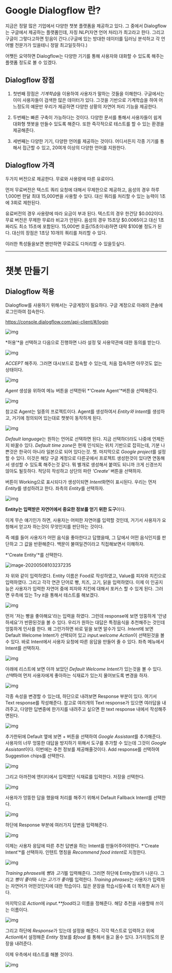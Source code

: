 # Google Dialogflow 란?

지금은 정말 많은 기업에서 다양한 챗봇 플랫폼을 제공하고 있다. 그 중에서 Dialogflow는 구글에서 제공하는 플랫폼인데, 자칭 *NLP*(자연 언어 처리)가 최고라고 한다. 그리고 구글이 그렇다고하면 믿음이 간다.(구글에 있는 방대한 데이터를 딥러닝 분석하고 각 언어별 전문가가 있을테니 정말 최고일듯하다.)

어쨋든 요약하면 Dialogflow는 다양한 기기를 통해 사용자와 대화할 수 있도록 해주는 플랫폼 정도로 볼 수 있겠다.

## Dialogflow 장점

1. 첫번째 장점은 *기계학습*을 이용하여 사용자가 말하는 것들을 이해한다. 구글에서는 이미 사용자들이 검색한 많은 데이터가 있다. 그것을 기반으로 기계학습을 하여 어느정도의 예문만 우리가 제공하면 다양한 상황의 자연어 처리 기능을 제공한다.

2. 두번째는 빠른 구축이 가능하다는 것이다. 다양한 문서를 통해서 사용자들이 쉽게 대화형 챗봇을 만들수 있도록 해준다. 또한 즉각적으로 테스트를 할 수 있는 환경을 제공해준다.

3. 세번째는 다양한 기기, 다양한 언어를 제공하는 것이다. 어디서든지 각종 기기를 통해서 접근할 수 있고, 20여개 이상의 다양한 언어를 지원한다.

## Dialogflow 가격

두가지 버전으로 제공한다. 무료와 사용량에 따른 유료이다.

먼저 무료버전은 텍스트 쿼리 요청에 대해서 무제한으로 제공하고, 음성의 경우 하루 1,000번 한달 최대 15,000번을 사용할 수 있다. 대신 쿼리를 처리할 수 있는 능력이 1초에 3회로 제한된다.

유료버전의 경우 사용량에 따라 요금이 부과 된다. 텍스트의 경우 한건당 $0.002이다. 무료 버전은 무제한 무료라 비교가 안된다. 음성의 경우 15초당 $0.0065이고 대신 1초짜리도 최소 15초에 포함된다. 15,000번 호출(15초이내)하면 대략 $100불 정도가 된다. 대신의 장점은 1초당 10개의 쿼리를 처리할 수 있다.

이러한 특성들을보면 왠만하면 무료로도 다처리할 수 있을듯싶다.

---

# 챗봇 만들기

## Dialogflow 적용

Dialogflow를 사용하기 위해서는 구글계정이 필요하다.
구글 계정으로 아래의 콘솔에 로그인하여 접속한다.

https://console.dialogflow.com/api-client/#/login

![img](https://blogfiles.pstatic.net/MjAxODA4MDNfMzgg/MDAxNTMzMjg1NzE1NDAx.n4JMezqMdqnTv8VxGGhyDPjZvt_PRc9TmNa6z4l-y6Ug.8uAILV1o8H2DiQBfdx-y1ZEZ_ZLyn1asSSt4BPtPZcAg.PNG.neoflat1116/image_9985135261533285196242.png)

*허용'*을 선택하고 다음으로 진행하면 나라 설정 및 사용약관에 대한 동의를 받는다.

![img](https://blogfiles.pstatic.net/MjAxODA4MDNfMzUg/MDAxNTMzMjg1MjkzMjc2.5EBmAKSvXS4HbVGi1KpjOaDFiIR3ZUUohSR5v9fsdeAg.ptVg_9hJyOwAz8AZmu08nC5-ae7TjiSIh0uqtuHH06Eg.PNG.neoflat1116/image.png)

*ACCEPT* 해주자.
그러면 대시보드로 접속할 수 있는데, 처음 접속하면 아무것도 없는 상태이다.

![img](https://blogfiles.pstatic.net/MjAxODA4MDNfMjUz/MDAxNTMzMjg1MzY0MTcx.SQcNj8dD7govEJEqc3OQsGvrNMqL9-vOdKPpduAOO30g.JWoNTzV-HDpOvhcMUuDkp7jjVtuUUe4UgyYuuyHTa9sg.PNG.neoflat1116/image.png)

*Agent* 생성을 위하여 메뉴 버튼을 선택한뒤 *'Create Agent'*버튼을 선택해준다.

![img](https://blogfiles.pstatic.net/MjAxODA4MDNfMTA0/MDAxNTMzMjg1ODEzNTM5.V5CRd_AzmCtL8SSlXKgZqPEbDkZOfI6byspTaUnr0Zsg.xRfpXEwW8BzT3DYzJ5L0o_sQ24JcXU331zwb0kUID4Ig.PNG.neoflat1116/image.png)

참고로 Agent는 일종의 프로젝트이다.
Agent를 생성하여서 *Entity와 Intent*를 생성하고,
거기에 정의되어 있는대로 챗봇이 동작하게 된다.

![img](https://blogfiles.pstatic.net/MjAxODA4MDNfMjcw/MDAxNTMzMjg1OTEyMDcy.PkLUnrjW7H9ZprPW1Fr0Xi4zp68BGHupFft-QvcHqwMg.HcA7D-SMn5zOYtUure1jDYzDofYOFMxPFRrgAXbw-eUg.PNG.neoflat1116/image.png)

*Default language*는 원하는 언어로 선택하면 된다.
지금 선택하더라도 나중에 언제든지 바꿀수 있다.
*Default time zone*은 현재 인식되는 위치 기반으로 잡히는데,
기분 나쁜것은 한국이 아니라 일본으로 되어 있다는것.
쳇.
마지막으로 *Google project*를 설정할 수 있다.
이것은 해당 구글 계정으로 다른곳에서 프로젝트 생성한것이 있다면 연동해서 생성할 수 있도록 해주는것 같다.
뭐 별개로 생성해서 붙여도 되니까 크게 신경쓰지 않아도 될듯하다.
적당히 작성하고 상단의 파란 *'Create'* 버튼을 선택하자.

버튼이 Working으로 표시되다가 생성이되면 *Intent*화면이 표시된다.
우리는 먼저 *Entity*를 생성하려고 한다.
좌측의 *Entity*를 선택하자.

![img](https://blogfiles.pstatic.net/MjAxODA4MDVfMjk1/MDAxNTMzMzk1OTIwMzY4.psxE3YJET4_7Xo1kFEEhY6cUMnwkcamsgh1GPYDFU8Ag.ZZbBxNKFWXEhyIeXEgYF639Bgt8LyaLXpNJKLp42tUog.PNG.neoflat1116/image.png)

**Entity는 입력받은 자연어에서 중요한 정보를 얻기 위한 도구**이다.

이게 무슨 얘기인가 하면, 사용자는 어떠한 자연어를 입력할 것인데,
거기서 사용자가 요청해서 얻고자 하는것이 무엇인지를 판단하는 것이다.

즉 예를 들어 사용자가 어떤 음식을 좋아한다고 답했을때,
그 답에서 어떤 음식인지를 판단하고 그 값을 반환해준다.
백문이 불여일견이라고 직접해보면서 이해하자.

*'Create Entity'*를 선택한다.

![image-20200508103237235](C:\Users\USER\AppData\Roaming\Typora\typora-user-images\image-20200508103237235.png)

자 위와 같이 입력하였다.
Entity 이름은 Food로 작성하였고, Value를 피자와 치킨으로 입력하였다.
그리고 각각 연관 단어로 빵, 치즈, 고기, 닭을 입력하였다.
이제 이 인공지능은 사용자가 입력한 자연어 중에 피자와 치킨에 대해서 포커스 할 수 있게 된다.
그러면 우측에 있는 Try it을 통해서 테스트를 해보겠다.

![img](https://blogfiles.pstatic.net/MjAxODA4MDVfNzQg/MDAxNTMzMzk4NTU2NjQz.HShr7Q6aKlTaxDreOBhJbApetI8x149PgvCqF6A0BwMg.u4Hpg8UEfScLR36r8t1WC1si2th91AB9I7-IvAHMT1cg.PNG.neoflat1116/image.png)

먼저 '저는 빵을 좋아해요'라는 입력을 하였다.
그런데 response에 보면 엉뚱하게 '안녕하세요'가 반환된것을 볼 수 있다.
우리가 원하는 대답은 특정음식을 추천해주는 것인데 엉뚱하게 인사를 한다.
왜 그런가하면 바로 밑을 보면 알수가 있다.
*Intent*에 보면 Default Welcome Intent가 선택되어 있고
*input.welcome Action*이 선택된것을 볼 수 있다.
바로 Intent에서 사용자 요청에 따른 응답을 만들어 줄 수 있다.
좌측 메뉴에서 Intent를 선택하자.

![img](https://blogfiles.pstatic.net/MjAxODA4MDVfNTQg/MDAxNTMzMzk4ODQyNTM5.L1f1MECvkU-tJ5eNCQPlJutg3hTjTDT841ql-N0nIvkg.EPLUrzvRb-O8e71fki7Alq4NqkYTkuKcnw7pDhi-c40g.PNG.neoflat1116/image.png)

아래에 리스트에 보면 아까 보았던 *Default Welcome Intent*가 있는것을 볼 수 있다.
*선택*하여 먼저 사용자에게 좋아하는 식재료가 있는지 물어보도록 변경을 하자.

![img](https://blogfiles.pstatic.net/MjAxODA4MTVfMjkw/MDAxNTM0Mjk3NjAwMTM1.cmyJYKukwS5WdHJAxoE5oYn7a11l9Ay1skK5bCTPVx0g.Nv-OG0JcG1GS3pv6A4qrrCVLzQQSe4s0E98ndTRx5Ekg.PNG.neoflat1116/3.PNG)

각종 속성을 변경할 수 있는데, 하단으로 내려보면 Response 부분이 있다.
여기서 Text response를 작성해준다.
참고로 여러개의 Text response가 있으면 여러답을 내려주고,
다양한 답변중에 한가지를 내려주고 싶으면 한 text response 내에서 작성해주면된다.

![img](https://blogfiles.pstatic.net/MjAxODA4MDVfMTM0/MDAxNTMzMzk5NDExODky.HFQ1rNb1YB7icV5Z-EBB0uGUtiJTWkr5enz5CmfsTgUg.Gaorm3OgLGMGyEth-dInG0oWuyUeRZg-tXyrWoK8fnQg.PNG.neoflat1116/image.png)

추가한뒤에 Default 옆에 보면 + 버튼을 선택하여 *Google Assistant*를 추가해준다.
사용자의 너무 엉뚱한 대답을 방지하기 위해서 도구를 추가할 수 있는데 그것이 *Google Assistant*이다.
이번에는 추천 정보를 제공해줄것이다.
Add response를 선택하여 Suggestion chips를 선택한다.

![img](https://blogfiles.pstatic.net/MjAxODA4MDVfNzEg/MDAxNTMzMzk5NzQ2MDAw.hfefgGDlKHhhvRbDjlQJlcEdpEFY3G6_4ph8LLA3JvQg.ns8NYDt0mETHK2cjd5CkJ1AEi1RvNjNRi0kQMOcu3Qog.PNG.neoflat1116/image.png)

그리고 아까전에 엔티티에서 입력했던 식재료를 입력한다.
저장을 선택한다.

![img](https://blogfiles.pstatic.net/MjAxODA4MDVfOTcg/MDAxNTMzMzk5OTI1OTA3.h3YoQVTXHG6u-KKa-7VwhTB1KJ5rVqBbA2A8qFQPaEsg.Svdwh_rpb917M_G2i_hZUEl1W3vAPN2dTCYe7kzfa4og.PNG.neoflat1116/image.png)

사용자가 엉뚱한 답을 했을때 처리를 해주기 위해서 Default Fallback Intent를 선택한다.

![img](https://blogfiles.pstatic.net/MjAxODA4MTVfMTQ0/MDAxNTM0Mjk3NzUzMjIy.KRVLnbhnNTtzMKQuLKd05vWUiWR7BW0-fPtBvcxhCZAg.TsKo_OZCNllORBWcoFfb_HCLQ2xA37Dn9yScADda07og.PNG.neoflat1116/4.PNG)

하단에 Response 부분에 여러가지 답변을 입력해준다.

![img](https://blogfiles.pstatic.net/MjAxODA4MTVfMTMy/MDAxNTM0Mjk3ODI2ODk4.OQE-m5xQ8h3_dVv0kgz6liXdI8h5xS79ePjun84S4wwg.i2JnQA6B5qAjxNlSraSJ2omZUzRaw9l2b3C4aVUY2hMg.PNG.neoflat1116/5.PNG)

이제는 사용자 응답에 따른 추천 답변을 하는 Intent를 만들어주어야한다.
*'Create Intent'*를 선택하자.
인텐트 명칭을 *Recommend food intent*로 지정한다.

![img](https://blogfiles.pstatic.net/MjAxODA4MTVfMjgy/MDAxNTM0Mjk3MDI1ODM0.TrTx4FGyjcv1ReMrB1-IbRNgTIlpHKQMd2IH383dL3og.v3j57xN_8c7FbXdKEE8cPLnVZyPLwaeWqxCXxk6qYG4g.PNG.neoflat1116/1.PNG)

*Training phrases*에 *빵*과 *고기*를 입력해준다. 그러면 하단에 Entity정보가 나온다.
그리고 *빵이 좋아*와 *나는 고기가 좋아*를 입력한다.
*Training phrases*는 사용자가 입력하는 자연어가 어떤것인지에 대한 학습이다.
많은 문장을 학습시킬수록 더 똑똑한 AI가 된다.

마지막으로 *Action*에 *input.**food*라고 이름을 정해준다.
해당 추천을 사용할때 쓰이는 이름이다.

![img](https://blogfiles.pstatic.net/MjAxODA4MTVfMTg0/MDAxNTM0Mjk3MjEyMzIz.G4-Xr6K-qN2DZsMKbD8nWYQvVobDWqIu7rlgCDcvJawg.4-EwWY_MiCAXbrRfHi6UJwlPwQLWnEy2PkdeeDMDfXsg.PNG.neoflat1116/2.PNG)

그리고 하단에 *Response*가 있는데 설정을 해준다.
각각 텍스트로 입력하고 위에 *Action*에서 설정해준 *Entity* 정보를 *$food* 를 통해서 들고 올수 있다.
3가지정도의 문장을 내려준다.

이제 우측에서 테스트를 해볼 것이다.

![img](https://blogfiles.pstatic.net/MjAxODA4MTVfMjY0/MDAxNTM0Mjk4MTQxNDY0.Krp--HLKd7L0QQhf6VNjKDfY-G_jji0JVrFZ-VyZHBgg.Xui_uHA3rrqN5Txcn8w5oKQPQ1eBK4t1Xzo2h5xiyLwg.PNG.neoflat1116/7.PNG)

